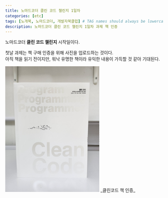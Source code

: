 ```yaml
---
title: 노마드코더 클린 코드 챌린지 1일차
categories: [etc]
tags: [노개북, 노마드코더, 개발자북클럽] # TAG names should always be lowercase
description: 노마드코더 클린 코드 챌린지 1일차 과제 책 인증
---
```


노마드코더 **클린 코드 챌린지** 시작일이다.

첫날 과제는 책 구매 인증을 위해 사진을 업로드하는 것이다. \
아직 책을 읽기 전이지만, 워낙 유명한 책이라 유익한 내용이 가득할 것 같아 기대된다.

<img src="/assets/img/posts/2024-11-29/clean_code_book_2024-11-29-22-46-27.jpeg" alt="클린코드 책" width="300"/>
_클린코드 책 인증_
